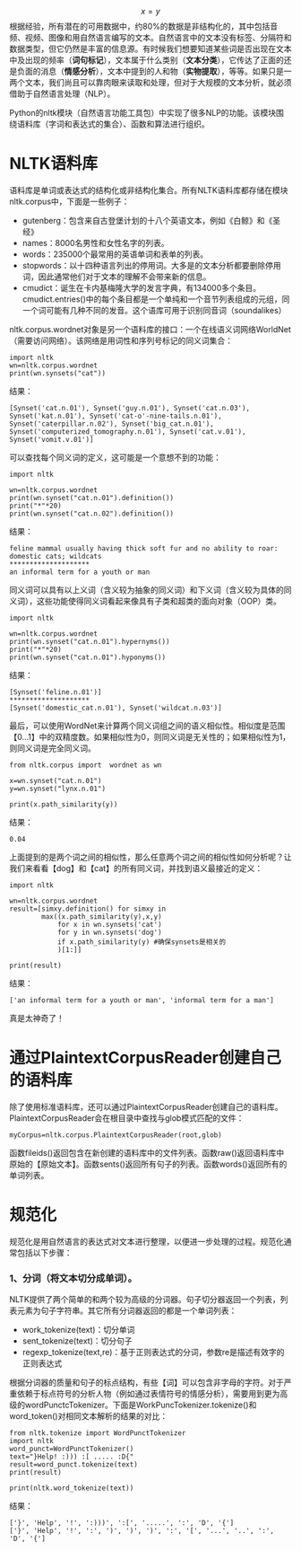 $$x = y$$根据经验，所有潜在的可用数据中，约80%的数据是非结构化的，其中包括音频、视频、图像和用自然语言编写的文本。自然语言中的文本没有标签、分隔符和数据类型，但它仍然是丰富的信息源。有时候我们想要知道某些词是否出现在文本中及出现的频率（**词句标记**），文本属于什么类别（**文本分类**），它传达了正面的还是负面的消息（**情感分析**），文本中提到的人和物（**实物提取**），等等。如果只是一两个文本，我们尚且可以靠肉眼来读取和处理，但对于大规模的文本分析，就必须借助于自然语言处理（NLP）。

Python的nltk模块（自然语言功能工具包）中实现了很多NLP的功能。该模块围绕语料库（字词和表达式的集合）、函数和算法进行组织。

# NLTK语料库

语料库是单词或表达式的结构化或非结构化集合。所有NLTK语料库都存储在模块nltk.corpus中，下面是一些例子：

* gutenberg：包含来自古登堡计划的十八个英语文本，例如《白鲸》和《圣经》
* names：8000名男性和女性名字的列表。
* words：235000个最常用的英语单词和表单的列表。
* stopwords：以十四种语言列出的停用词。大多是的文本分析都要删除停用词，因此通常他们对于文本的理解不会带来新的信息。
* cmudict：诞生在卡内基梅隆大学的发言字典，有134000多个条目。cmudict.entries\(\)中的每个条目都是一个单纯和一个音节列表组成的元组，同一个词可能有几种不同的发音。这个语库可用于识别同音词（soundalikes）

nltk.corpus.wordnet对象是另一个语料库的接口：一个在线语义词网络WorldNet（需要访问网络）。该网络是用词性和序列号标记的同义词集合：

```
import nltk
wn=nltk.corpus.wordnet
print(wn.synsets("cat"))
```

结果：

```
[Synset('cat.n.01'), Synset('guy.n.01'), Synset('cat.n.03'), Synset('kat.n.01'), Synset('cat-o'-nine-tails.n.01'), Synset('caterpillar.n.02'), Synset('big_cat.n.01'), Synset('computerized_tomography.n.01'), Synset('cat.v.01'), Synset('vomit.v.01')]
```

可以查找每个同义词的定义，这可能是一个意想不到的功能：

```
import nltk

wn=nltk.corpus.wordnet
print(wn.synset("cat.n.01").definition())
print("*"*20)
print(wn.synset("cat.n.02").definition())
```

结果：

```
feline mammal usually having thick soft fur and no ability to roar: domestic cats; wildcats
********************
an informal term for a youth or man
```

同义词可以具有以上义词（含义较为抽象的同义词）和下义词（含义较为具体的同义词），这些功能使得同义词看起来像具有子类和超类的面向对象（OOP）类。

```
import nltk

wn=nltk.corpus.wordnet
print(wn.synset("cat.n.01").hypernyms())
print("*"*20)
print(wn.synset("cat.n.01").hyponyms())
```

结果：

```
[Synset('feline.n.01')]
********************
[Synset('domestic_cat.n.01'), Synset('wildcat.n.03')]
```

最后，可以使用WordNet来计算两个同义词组之间的语义相似性。相似度是范围【0...1】中的双精度数。如果相似性为0，则同义词是无关性的；如果相似性为1，则同义词是完全同义词。

```
from nltk.corpus import  wordnet as wn

x=wn.synset("cat.n.01")
y=wn.synset("lynx.n.01")

print(x.path_similarity(y))
```

结果：

```
0.04
```

上面提到的是两个词之间的相似性，那么任意两个词之间的相似性如何分析呢？让我们来看看【dog】和【cat】的所有同义词，并找到语义最接近的定义：

```
import nltk

wn=nltk.corpus.wordnet
result=[simxy.definition() for simxy in
        max((x.path_similarity(y),x,y)
            for x in wn.synsets('cat')
            for y in wn.synsets('dog')
            if x.path_similarity(y) #确保synsets是相关的
            )[1:]]

print(result)
```

结果：

```
['an informal term for a youth or man', 'informal term for a man']
```

真是太神奇了！

# 通过PlaintextCorpusReader创建自己的语料库

除了使用标准语料库，还可以通过PlaintextCorpusReader创建自己的语料库。PlaintextCorpusReader会在根目录中查找与glob模式匹配的文件：

```
myCorpus=nltk.corpus.PlaintextCorpusReader(root,glob)
```

函数fileids\(\)返回包含在新创建的语料库中的文件列表。函数raw\(\)返回语料库中原始的【原始文本】。函数sents\(\)返回所有句子的列表。函数words\(\)返回所有的单词列表。

# 规范化

规范化是用自然语言的表达式对文本进行整理，以便进一步处理的过程。规范化通常包括以下步骤：

### 1、分词（将文本切分成单词）。

NLTK提供了两个简单的和两个较为高级的分词器。句子切分器返回一个列表，列表元素为句子字符串。其它所有分词器返回的都是一个单词列表：

* work\_tokenize\(text\)：切分单词
* sent\_tokenize\(text\)：切分句子
* regexp\_tokenize\(text,re\)：基于正则表达式的分词，参数re是描述有效字的正则表达式

根据分词器的质量和句子的标点结构，有些【词】可以包含非字母的字符。对于严重依赖于标点符号的分析人物（例如通过表情符号的情感分析），需要用到更为高级的wordPunctcTokenizer。下面是WorkPuncTokenizer.tokenize\(\)和word\_token\(\)对相同文本解析的结果的对比：

```
from nltk.tokenize import WordPunctTokenizer
import nltk
word_punct=WordPunctTokenizer()
text="}Help! :))) :[ ..... :D{"
result=word_punct.tokenize(text)
print(result)

print(nltk.word_tokenize(text))
```

结果：

```
['}', 'Help', '!', ':)))', ':[', '.....', ':', 'D', '{']
['}', 'Help', '!', ':', ')', ')', ')', ':', '[', '...', '..', ':', 'D', '{']
```



